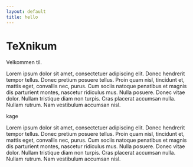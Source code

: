 ```yaml
---
layout: default
title: hello
---
```


# TeXnikum
Velkommen til.

Lorem ipsum dolor sit amet, consectetuer adipiscing elit. Donec hendrerit tempor tellus. Donec pretium posuere tellus. Proin quam nisl, tincidunt et, mattis eget, convallis nec, purus. Cum sociis natoque penatibus et magnis dis parturient montes, nascetur ridiculus mus. Nulla posuere. Donec vitae dolor. Nullam tristique diam non turpis. Cras placerat accumsan nulla. Nullam rutrum. Nam vestibulum accumsan nisl.

<div class="email-list">
kage
</div>


Lorem ipsum dolor sit amet, consectetuer adipiscing elit. Donec hendrerit tempor tellus. Donec pretium posuere tellus. Proin quam nisl, tincidunt et, mattis eget, convallis nec, purus. Cum sociis natoque penatibus et magnis dis parturient montes, nascetur ridiculus mus. Nulla posuere. Donec vitae dolor. Nullam tristique diam non turpis. Cras placerat accumsan nulla. Nullam rutrum. Nam vestibulum accumsan nisl.

<script type="text/javascript">

function replaceEmail (divClass, address) {
    var emails = document.getElementsByClassName(divClass);
    for (var i = 0; i < emails.length; i++) {
        var enc = s.replace(/./g, function(letter) {return String.fromCharCode(letter.charCodeAt(0)+30)});
        emails[i].innerHTML = enc
    }
}

function modifyPage () {
    replaceEmail('email-list', 'WUGT"GZCORNGEQO');
    replaceEmail('email-admin', 'WUGT"GZCORNGEQO');
alert("fisk");
}

window.addEventListener('DOMContentLoaded', modifyPage, true);

document.write("hello");
</script>
